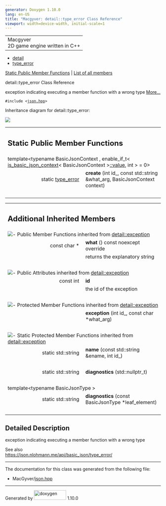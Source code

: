 ```yaml
---
generator: Doxygen 1.10.0
lang: en-US
title: "Macgyver: detail::type_error Class Reference"
viewport: width=device-width, initial-scale=1
---
```


<div id="top">

<div id="titlearea">

<table data-cellspacing="0" data-cellpadding="0">
<colgroup>
<col style="width: 100%" />
</colgroup>
<tbody>
<tr id="projectrow" class="odd">
<td id="projectalign"><div id="projectname">
Macgyver
</div>
<div id="projectbrief">
2D game engine written in C++
</div></td>
</tr>
</tbody>
</table>

</div>

<div id="main-nav">

</div>

<div id="nav-path" class="navpath">

- <a href="namespacedetail.html" class="el">detail</a>
- <a href="classdetail_1_1type__error.html" class="el">type_error</a>

</div>

</div>

<div class="header">

<div class="summary">

[Static Public Member Functions](#pub-static-methods) \| [List of all
members](classdetail_1_1type__error-members.html)

</div>

<div class="headertitle">

<div class="title">

detail::type_error Class Reference

</div>

</div>

</div>

<div class="contents">

exception indicating executing a member function with a wrong type
[More...](#details)

`#include <`<a href="json_8hpp_source.html" class="el"><code>json.hpp</code></a>`>`

<div class="dynheader">

Inheritance diagram for detail::type_error:

</div>

<div class="dyncontent">

<div class="center">

<img src="classdetail_1_1type__error.png"
usemap="#detail::type_5Ferror_map" />

</div>

</div>

<table class="memberdecls">
<colgroup>
<col style="width: 50%" />
<col style="width: 50%" />
</colgroup>
<tbody>
<tr class="odd heading">
<td colspan="2"><h2 id="static-public-member-functions"
class="groupheader"><span id="pub-static-methods"></span> Static Public
Member Functions</h2></td>
</tr>
<tr id="r_a2d25372628cf1e09ec67718f4bc42762"
class="even memitem:a2d25372628cf1e09ec67718f4bc42762">
<td colspan="2" class="memTemplParams"><span
id="a2d25372628cf1e09ec67718f4bc42762"></span> template&lt;typename
BasicJsonContext , enable_if_t&lt; <a
href="structdetail_1_1is__basic__json__context.html"
class="el">is_basic_json_context</a>&lt; BasicJsonContext &gt;<a
href="namespacedetail.html#a47b1bb0bbd3596589ed9187059c312efa2063c1608d6e0baf80249c42e2be5804"
class="el">::value</a>, int &gt; = 0&gt;</td>
</tr>
<tr class="odd memitem:a2d25372628cf1e09ec67718f4bc42762">
<td class="memTemplItemLeft" style="text-align: right;"
data-valign="top">static <a href="classdetail_1_1type__error.html"
class="el">type_error</a> </td>
<td class="memTemplItemRight"
data-valign="bottom"><strong>create</strong> (int id_, const std::string
&amp;what_arg, BasicJsonContext context)</td>
</tr>
<tr class="even separator:a2d25372628cf1e09ec67718f4bc42762">
<td colspan="2" class="memSeparator"> </td>
</tr>
</tbody>
</table>

<table class="memberdecls">
<colgroup>
<col style="width: 50%" />
<col style="width: 50%" />
</colgroup>
<tbody>
<tr class="odd heading">
<td colspan="2"><h2 id="additional-inherited-members"
class="groupheader"><span id="inherited"></span> Additional Inherited
Members</h2></td>
</tr>
<tr class="even inherit_header pub_methods_classdetail_1_1exception">
<td colspan="2"
onclick="javascript:dynsection.toggleInherit(&#39;pub_methods_classdetail_1_1exception&#39;)"><img
src="closed.png" alt="-" /> Public Member Functions inherited from <a
href="classdetail_1_1exception.html"
class="el">detail::exception</a></td>
</tr>
<tr id="r_ae75d7315f5f2d85958da6d961375caf0"
class="odd memitem:ae75d7315f5f2d85958da6d961375caf0 inherit pub_methods_classdetail_1_1exception">
<td class="memItemLeft" style="text-align: right;"
data-valign="top">const char * </td>
<td class="memItemRight" data-valign="bottom"><strong>what</strong> ()
const noexcept override</td>
</tr>
<tr
class="even memdesc:ae75d7315f5f2d85958da6d961375caf0 inherit pub_methods_classdetail_1_1exception">
<td class="mdescLeft"> </td>
<td class="mdescRight">returns the explanatory string<br />
</td>
</tr>
<tr
class="odd separator:ae75d7315f5f2d85958da6d961375caf0 inherit pub_methods_classdetail_1_1exception">
<td colspan="2" class="memSeparator"> </td>
</tr>
<tr class="even inherit_header pub_attribs_classdetail_1_1exception">
<td colspan="2"
onclick="javascript:dynsection.toggleInherit(&#39;pub_attribs_classdetail_1_1exception&#39;)"><img
src="closed.png" alt="-" /> Public Attributes inherited from <a
href="classdetail_1_1exception.html"
class="el">detail::exception</a></td>
</tr>
<tr id="r_a63b819fbb2ef34df9dad1e309207fa24"
class="odd memitem:a63b819fbb2ef34df9dad1e309207fa24 inherit pub_attribs_classdetail_1_1exception">
<td class="memItemLeft" style="text-align: right;"
data-valign="top">const int </td>
<td class="memItemRight" data-valign="bottom"><strong>id</strong></td>
</tr>
<tr
class="even memdesc:a63b819fbb2ef34df9dad1e309207fa24 inherit pub_attribs_classdetail_1_1exception">
<td class="mdescLeft"> </td>
<td class="mdescRight">the id of the exception<br />
</td>
</tr>
<tr
class="odd separator:a63b819fbb2ef34df9dad1e309207fa24 inherit pub_attribs_classdetail_1_1exception">
<td colspan="2" class="memSeparator"> </td>
</tr>
<tr class="even inherit_header pro_methods_classdetail_1_1exception">
<td colspan="2"
onclick="javascript:dynsection.toggleInherit(&#39;pro_methods_classdetail_1_1exception&#39;)"><img
src="closed.png" alt="-" /> Protected Member Functions inherited from <a
href="classdetail_1_1exception.html"
class="el">detail::exception</a></td>
</tr>
<tr id="r_a528d6bc77e88490bbb84cde2222b7ff0"
class="odd memitem:a528d6bc77e88490bbb84cde2222b7ff0 inherit pro_methods_classdetail_1_1exception">
<td class="memItemLeft" style="text-align: right;"
data-valign="top"> </td>
<td class="memItemRight" data-valign="bottom"><strong>exception</strong>
(int id_, const char *what_arg)</td>
</tr>
<tr
class="even separator:a528d6bc77e88490bbb84cde2222b7ff0 inherit pro_methods_classdetail_1_1exception">
<td colspan="2" class="memSeparator"> </td>
</tr>
<tr
class="odd inherit_header pro_static_methods_classdetail_1_1exception">
<td colspan="2"
onclick="javascript:dynsection.toggleInherit(&#39;pro_static_methods_classdetail_1_1exception&#39;)"><img
src="closed.png" alt="-" /> Static Protected Member Functions inherited
from <a href="classdetail_1_1exception.html"
class="el">detail::exception</a></td>
</tr>
<tr id="r_a8f1eb56b9964c8dd84d89d0da98d883b"
class="even memitem:a8f1eb56b9964c8dd84d89d0da98d883b inherit pro_static_methods_classdetail_1_1exception">
<td class="memItemLeft" style="text-align: right;"
data-valign="top">static std::string </td>
<td class="memItemRight" data-valign="bottom"><strong>name</strong>
(const std::string &amp;ename, int id_)</td>
</tr>
<tr
class="odd separator:a8f1eb56b9964c8dd84d89d0da98d883b inherit pro_static_methods_classdetail_1_1exception">
<td colspan="2" class="memSeparator"> </td>
</tr>
<tr id="r_a6b4a786b5c1c25dd3edaceb1bf2d5120"
class="even memitem:a6b4a786b5c1c25dd3edaceb1bf2d5120 inherit pro_static_methods_classdetail_1_1exception">
<td class="memItemLeft" style="text-align: right;"
data-valign="top">static std::string </td>
<td class="memItemRight"
data-valign="bottom"><strong>diagnostics</strong> (std::nullptr_t)</td>
</tr>
<tr
class="odd separator:a6b4a786b5c1c25dd3edaceb1bf2d5120 inherit pro_static_methods_classdetail_1_1exception">
<td colspan="2" class="memSeparator"> </td>
</tr>
<tr id="r_af3739c53fe56a1712754d13dfa561f80"
class="even memitem:af3739c53fe56a1712754d13dfa561f80 inherit pro_static_methods_classdetail_1_1exception">
<td colspan="2" class="memTemplParams">template&lt;typename
BasicJsonType &gt;</td>
</tr>
<tr
class="odd memitem:af3739c53fe56a1712754d13dfa561f80 inherit pro_static_methods_classdetail_1_1exception">
<td class="memTemplItemLeft" style="text-align: right;"
data-valign="top">static std::string </td>
<td class="memTemplItemRight"
data-valign="bottom"><strong>diagnostics</strong> (const BasicJsonType
*leaf_element)</td>
</tr>
<tr
class="even separator:af3739c53fe56a1712754d13dfa561f80 inherit pro_static_methods_classdetail_1_1exception">
<td colspan="2" class="memSeparator"> </td>
</tr>
</tbody>
</table>

<span id="details"></span>

## Detailed Description

<div class="textblock">

exception indicating executing a member function with a wrong type

See also  
<https://json.nlohmann.me/api/basic_json/type_error/>

</div>

------------------------------------------------------------------------

The documentation for this class was generated from the following file:

- MacGyver/<a href="json_8hpp_source.html" class="el">json.hpp</a>

</div>

------------------------------------------------------------------------

<span class="small">Generated
by [<img src="doxygen.svg" class="footer" width="104" height="31"
alt="doxygen" />](https://www.doxygen.org/index.html) 1.10.0</span>
